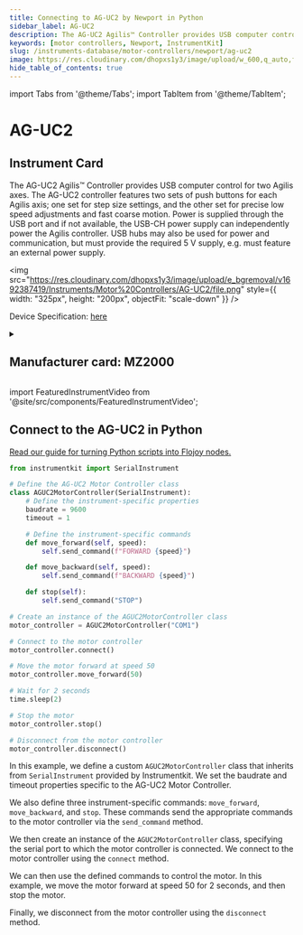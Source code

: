 ```yaml
---
title: Connecting to AG-UC2 by Newport in Python
sidebar_label: AG-UC2
description: The AG-UC2 Agilis™ Controller provides USB computer control for two Agilis axes. The AG-UC2 controller features two sets of push buttons for each Agilis axis; one set for step size settings, and the other set for precise low speed adjustments and fast coarse motion. Power is supplied through the USB port and if not available, the USB-CH power supply can independently power the Agilis controller. USB hubs may also be used for power and communication, but must provide the required 5 V supply, e.g. must feature an external power supply.
keywords: [motor controllers, Newport, InstrumentKit]
slug: /instruments-database/motor-controllers/newport/ag-uc2
image: https://res.cloudinary.com/dhopxs1y3/image/upload/w_600,q_auto,f_auto/e_bgremoval/v1692387419/Instruments/Motor%20Controllers/AG-UC2/file.jpg
hide_table_of_contents: true
---
```


import Tabs from '@theme/Tabs';
import TabItem from '@theme/TabItem';

# AG-UC2

## Instrument Card

<div className="flex">

<div>

The AG-UC2 Agilis™ Controller provides USB computer control for two Agilis axes. The AG-UC2 controller features two sets of push buttons for each Agilis axis; one set for step size settings, and the other set for precise low speed adjustments and fast coarse motion. Power is supplied through the USB port and if not available, the USB-CH power supply can independently power the Agilis controller. USB hubs may also be used for power and communication, but must provide the required 5 V supply, e.g. must feature an external power supply.

</div>

<img src="https://res.cloudinary.com/dhopxs1y3/image/upload/e_bgremoval/v1692387419/Instruments/Motor%20Controllers/AG-UC2/file.png" style={{ width: "325px", height: "200px", objectFit: "scale-down" }} />

</div>

<div className="flex text-center">

<p>Device Specification: <a target="\_blank" href="/instruments-database/all-instruments/">here</a></p>

</div>

<details style={{ marginTop: "15px"}}>
<summary><h2>Manufacturer card: MZ2000</h2></summary>

<img src="https://res.cloudinary.com/dhopxs1y3/image/upload/v1692806178/Instruments/Vendor%20Logos/Newport.png" style={{ width: "100%", height: "170px",objectFit: "scale-down" }} />

Newport provides a wide range of photonics technology and products designed to enhance the capabilities and productivity of our customers' applications.

<ul>
  <li>Headquarters: Irvine, California, United States</li>
  <li>Yearly Revenue (millions, USD): 3500.0</li>
  <li>Vendor Website: <a href="https://www.newport.com/">here</a></li>
</ul>
</details>

import FeaturedInstrumentVideo from '@site/src/components/FeaturedInstrumentVideo';

<FeaturedInstrumentVideo category='WIDGET2000' manufacturer='MZ2000'></FeaturedInstrumentVideo>


## Connect to the AG-UC2 in Python

[Read our guide for turning Python scripts into Flojoy nodes.](https://docs.flojoy.ai/custom-nodes/creating-custom-node/)
<Tabs>

<TabItem value="Flojoy" label="Flojoy" className="flojoy-instrument-tabs">

<NodeCardCollection category='WIDGET2000' manufacturer='MZ2000'></NodeCardCollection>

</TabItem>
<TabItem value="InstrumentKit" label="InstrumentKit">


```python
from instrumentkit import SerialInstrument

# Define the AG-UC2 Motor Controller class
class AGUC2MotorController(SerialInstrument):
    # Define the instrument-specific properties
    baudrate = 9600
    timeout = 1

    # Define the instrument-specific commands
    def move_forward(self, speed):
        self.send_command(f"FORWARD {speed}")

    def move_backward(self, speed):
        self.send_command(f"BACKWARD {speed}")

    def stop(self):
        self.send_command("STOP")

# Create an instance of the AGUC2MotorController class
motor_controller = AGUC2MotorController("COM1")

# Connect to the motor controller
motor_controller.connect()

# Move the motor forward at speed 50
motor_controller.move_forward(50)

# Wait for 2 seconds
time.sleep(2)

# Stop the motor
motor_controller.stop()

# Disconnect from the motor controller
motor_controller.disconnect()
```

In this example, we define a custom `AGUC2MotorController` class that inherits from `SerialInstrument` provided by Instrumentkit. We set the baudrate and timeout properties specific to the AG-UC2 Motor Controller.

We also define three instrument-specific commands: `move_forward`, `move_backward`, and `stop`. These commands send the appropriate commands to the motor controller via the `send_command` method.

We then create an instance of the `AGUC2MotorController` class, specifying the serial port to which the motor controller is connected. We connect to the motor controller using the `connect` method.

We can then use the defined commands to control the motor. In this example, we move the motor forward at speed 50 for 2 seconds, and then stop the motor.

Finally, we disconnect from the motor controller using the `disconnect` method.

</TabItem>
</Tabs>